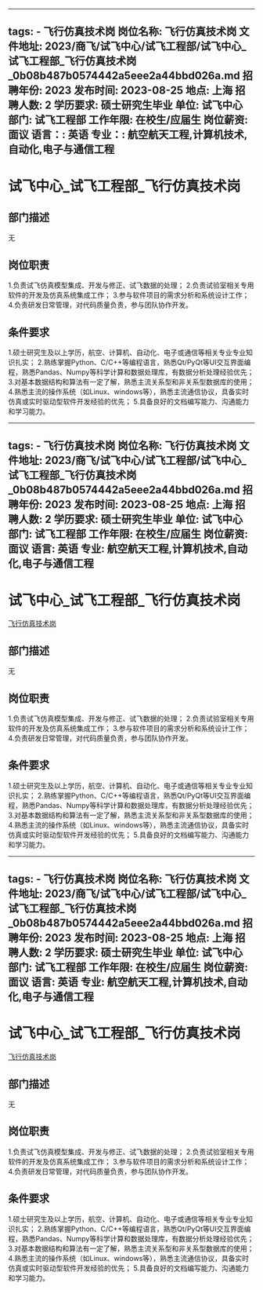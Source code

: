 
---
tags:
    - 飞行仿真技术岗
岗位名称: 飞行仿真技术岗
文件地址: 2023/商飞/试飞中心/试飞工程部/试飞中心_试飞工程部_飞行仿真技术岗_0b08b487b0574442a5eee2a44bbd026a.md
招聘年份: 2023
发布时间: 2023-08-25
地点: 上海
招聘人数: 2
学历要求: 硕士研究生毕业
单位: 试飞中心
部门: 试飞工程部
工作年限: 在校生/应届生
岗位薪资: 面议
语言：: 英语
专业：: 航空航天工程,计算机技术,自动化,电子与通信工程
---

# 试飞中心_试飞工程部_飞行仿真技术岗

## 部门描述

无

## 岗位职责

1.负责试飞仿真模型集成、开发与修正、试飞数据的处理；
 2.负责试验室相关专用软件的开发及仿真系统集成工作；
 3.参与软件项目的需求分析和系统设计工作；
 4.负责研发日常管理，对代码质量负责，参与团队协作开发。

 ## 条件要求

1.硕士研究生及以上学历，航空、计算机、自动化、电子或通信等相关专业专业知识扎实；
 2.熟练掌握Python、C/C++等编程语言，熟悉Qt/PyQt等UI交互界面编程，熟悉Pandas、Numpy等科学计算和数据处理库，有数据分析处理经验优先；
 3.对基本数据结构和算法有一定了解，熟悉主流关系型和非关系型数据库的使用；
 4.熟悉主流的操作系统（如Linux、windows等），熟悉主流通信协议，具备实时仿真或实时驱动型软件开发经验的优先；
 5.具备良好的文档编写能力、沟通能力和学习能力。

---
tags:
    - 飞行仿真技术岗
岗位名称: 飞行仿真技术岗
文件地址: 2023/商飞/试飞中心/试飞工程部/试飞中心_试飞工程部_飞行仿真技术岗_0b08b487b0574442a5eee2a44bbd026a.md
招聘年份: 2023
发布时间: 2023-08-25
地点: 上海
招聘人数: 2
学历要求: 硕士研究生毕业
单位: 试飞中心
部门: 试飞工程部
工作年限: 在校生/应届生
岗位薪资: 面议
语言: 英语
专业: 航空航天工程,计算机技术,自动化,电子与通信工程
---

# 试飞中心_试飞工程部_飞行仿真技术岗

[飞行仿真技术岗](http://zhaopin.comac.cc/zp/ct/out/position/positionDetail?planid=0b08b487b0574442a5eee2a44bbd026a)

## 部门描述

无

## 岗位职责

1.负责试飞仿真模型集成、开发与修正、试飞数据的处理；
 2.负责试验室相关专用软件的开发及仿真系统集成工作；
 3.参与软件项目的需求分析和系统设计工作；
 4.负责研发日常管理，对代码质量负责，参与团队协作开发。

 ## 条件要求

1.硕士研究生及以上学历，航空、计算机、自动化、电子或通信等相关专业专业知识扎实；
 2.熟练掌握Python、C/C++等编程语言，熟悉Qt/PyQt等UI交互界面编程，熟悉Pandas、Numpy等科学计算和数据处理库，有数据分析处理经验优先；
 3.对基本数据结构和算法有一定了解，熟悉主流关系型和非关系型数据库的使用；
 4.熟悉主流的操作系统（如Linux、windows等），熟悉主流通信协议，具备实时仿真或实时驱动型软件开发经验的优先；
 5.具备良好的文档编写能力、沟通能力和学习能力。

---
tags:
    - 飞行仿真技术岗
岗位名称: 飞行仿真技术岗
文件地址: 2023/商飞/试飞中心/试飞工程部/试飞中心_试飞工程部_飞行仿真技术岗_0b08b487b0574442a5eee2a44bbd026a.md
招聘年份: 2023
发布时间: 2023-08-25
地点: 上海
招聘人数: 2
学历要求: 硕士研究生毕业
单位: 试飞中心
部门: 试飞工程部
工作年限: 在校生/应届生
岗位薪资: 面议
语言: 英语
专业: 航空航天工程,计算机技术,自动化,电子与通信工程
---

# 试飞中心_试飞工程部_飞行仿真技术岗

[飞行仿真技术岗](http://zhaopin.comac.cc/zp/ct/out/position/positionDetail?planid=0b08b487b0574442a5eee2a44bbd026a)


## 部门描述

无

## 岗位职责

1.负责试飞仿真模型集成、开发与修正、试飞数据的处理；
 2.负责试验室相关专用软件的开发及仿真系统集成工作；
 3.参与软件项目的需求分析和系统设计工作；
 4.负责研发日常管理，对代码质量负责，参与团队协作开发。

 ## 条件要求

1.硕士研究生及以上学历，航空、计算机、自动化、电子或通信等相关专业专业知识扎实；
 2.熟练掌握Python、C/C++等编程语言，熟悉Qt/PyQt等UI交互界面编程，熟悉Pandas、Numpy等科学计算和数据处理库，有数据分析处理经验优先；
 3.对基本数据结构和算法有一定了解，熟悉主流关系型和非关系型数据库的使用；
 4.熟悉主流的操作系统（如Linux、windows等），熟悉主流通信协议，具备实时仿真或实时驱动型软件开发经验的优先；
 5.具备良好的文档编写能力、沟通能力和学习能力。
